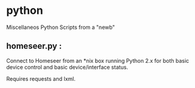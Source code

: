 python
======

Miscellaneos Python Scripts from a "newb"

homeseer.py :
-------------
Connect to Homeseer from an *nix box running Python 2.x for both basic
device control and basic device/interface status.

Requires requests and lxml.


